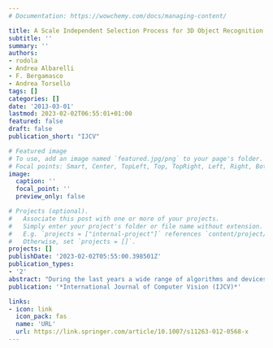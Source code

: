 ```yaml
---
# Documentation: https://wowchemy.com/docs/managing-content/

title: A Scale Independent Selection Process for 3D Object Recognition in Cluttered Scenes
subtitle: ''
summary: ''
authors:
- rodola
- Andrea Albarelli
- F. Bergamasco
- Andrea Torsello
tags: []
categories: []
date: '2013-03-01'
lastmod: 2023-02-02T06:55:01+01:00
featured: false
draft: false
publication_short: "IJCV"

# Featured image
# To use, add an image named `featured.jpg/png` to your page's folder.
# Focal points: Smart, Center, TopLeft, Top, TopRight, Left, Right, BottomLeft, Bottom, BottomRight.
image:
  caption: ''
  focal_point: ''
  preview_only: false

# Projects (optional).
#   Associate this post with one or more of your projects.
#   Simply enter your project's folder or file name without extension.
#   E.g. `projects = ["internal-project"]` references `content/project/deep-learning/index.md`.
#   Otherwise, set `projects = []`.
projects: []
publishDate: '2023-02-02T05:55:00.398501Z'
publication_types:
- '2'
abstract: "During the last years a wide range of algorithms and devices have been made available to easily acquire range images. The increasing abundance of depth data boosts the need for reliable and unsupervised analysis techniques, spanning from part registration to automated segmentation. In this context, we focus on the recognition of known objects in cluttered and incomplete 3D scans. Locating and fitting a model to a scene are very important tasks in many scenarios such as industrial inspection, scene understanding, medical imaging and even gaming. For this reason, these problems have been addressed extensively in the literature. Several of the proposed methods adopt local descriptor-based approaches, while a number of hurdles still hinder the use of global techniques. In this paper we offer a different perspective on the topic: We adopt an evolutionary selection algorithm that seeks global agreement among surface points, while operating at a local level. The approach effectively extends the scope of local descriptors by actively selecting correspondences that satisfy global consistency constraints, allowing us to attack a more challenging scenario where model and scene have different, unknown scales. This leads to a novel and very effective pipeline for 3D object recognition, which is validated with an extensive set of experiments and comparisons with recent techniques at the state of the art."
publication: '*International Journal of Computer Vision (IJCV)*'

links:
- icon: link
  icon_pack: fas
  name: 'URL'
  url: https://link.springer.com/article/10.1007/s11263-012-0568-x
---
```

